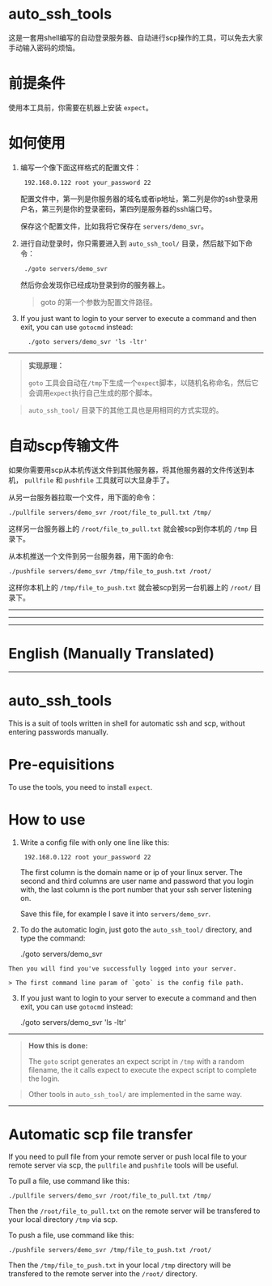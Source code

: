 # auto_ssh_tools

这是一套用shell编写的自动登录服务器、自动进行scp操作的工具，可以免去大家手动输入密码的烦恼。

# 前提条件

使用本工具前，你需要在机器上安装 `expect`。

# 如何使用

1. 编写一个像下面这样格式的配置文件：

        192.168.0.122 root your_password 22

    配置文件中，第一列是你服务器的域名或者ip地址，第二列是你的ssh登录用户名，第三列是你的登录密码，第四列是服务器的ssh端口号。
    
    保存这个配置文件，比如我将它保存在 `servers/demo_svr`。
    
2. 进行自动登录时，你只需要进入到 `auto_ssh_tool/` 目录，然后敲下如下命令：

        ./goto servers/demo_svr

    然后你会发现你已经成功登录到你的服务器上。
    
    > goto 的第一个参数为配置文件路径。

3. If you just want to login to your server to execute a command and then exit, you can use `gotocmd` instead:
    
         ./goto servers/demo_svr 'ls -ltr'

---
> **实现原理：**
> 
> `goto` 工具会自动在`/tmp`下生成一个`expect`脚本，以随机名称命名，然后它会调用`expect`执行自己生成的那个脚本。

>  `auto_ssh_tool/` 目录下的其他工具也是用相同的方式实现的。
    
# 自动scp传输文件

如果你需要用scp从本机传送文件到其他服务器，将其他服务器的文件传送到本机， `pullfile` 和 `pushfile` 工具就可以大显身手了。

从另一台服务器拉取一个文件，用下面的命令：

    ./pullfile servers/demo_svr /root/file_to_pull.txt /tmp/

这样另一台服务器上的 `/root/file_to_pull.txt` 就会被scp到你本机的 `/tmp` 目录下。

从本机推送一个文件到另一台服务器，用下面的命令:

    ./pushfile servers/demo_svr /tmp/file_to_push.txt /root/

这样你本机上的 `/tmp/file_to_push.txt` 就会被scp到另一台机器上的 `/root/` 目录下。

-----

----

----

# English (Manually Translated)
-----

# auto_ssh_tools

This is a suit of tools written in shell for automatic ssh and scp, without entering passwords manually. 

# Pre-equisitions

To use the tools, you need to install `expect`.  

# How to use

1. Write a config file with only one line like this:

        192.168.0.122 root your_password 22

    The first column is the domain name or ip of your linux server. The second and third columns are user name and password that you login with, the last column is the port number that your ssh server listening on.
    
    Save this file, for example I save it into `servers/demo_svr`.
    
2.    To do the automatic login, just goto the `auto_ssh_tool/` directory, and type the command:

        ./goto servers/demo_svr


    Then you will find you've successfully logged into your server.

    > The first command line param of `goto` is the config file path.

3.    If you just want to login to your server to execute a command and then exit, you can use `gotocmd` instead:
    
         ./goto servers/demo_svr 'ls -ltr'

---
> **How this is done:**
> 
>    The `goto` script generates an expect script in `/tmp` with a random filename,  the it calls expect to execute the  expect script to complete the login.

>    Other tools in `auto_ssh_tool/` are implemented in the same way. 
    
-----

# Automatic scp file transfer

If you need to pull file from your remote server or push local file to your remote server via scp, the `pullfile` and `pushfile` tools will be useful.

To pull a file, use command like this:

    ./pullfile servers/demo_svr /root/file_to_pull.txt /tmp/

Then the `/root/file_to_pull.txt` on the remote server will be transfered to your local directory `/tmp` via scp.

To push a file, use command like this:

    ./pushfile servers/demo_svr /tmp/file_to_push.txt /root/

Then the `/tmp/file_to_push.txt` in your local `/tmp` directory will be transfered to the remote server into the `/root/` directory.
